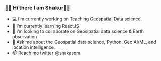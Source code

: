 ### 👋🏿 Hi there I am Shakur👋🏿

- 💻 I’m currently working on Teaching Geospatial Data science. 
- 🌱 I’m currently learning ReactJS 
- 👯 I’m looking to collaborate on Geosipatial data science & Earth observation
- 💬 Ask me about the Geospatial data science, Python, Geo AI/ML, and location intelligence.
- 📫 Reach me twitter  @shakasom

